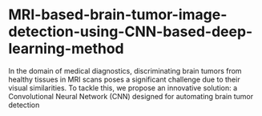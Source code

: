 # MRI-based-brain-tumor-image-detection-using-CNN-based-deep-learning-method
In the domain of medical diagnostics, discriminating brain tumors from healthy tissues in MRI scans poses a significant challenge due to their visual similarities. To tackle this, we propose an innovative solution: a Convolutional Neural Network (CNN) designed for automating brain tumor detection
